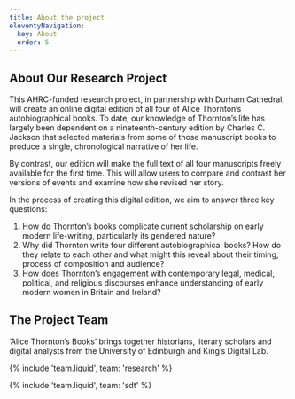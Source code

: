 ```yaml
---
title: About the project
eleventyNavigation:
  key: About
  order: 5
---
```


## About Our Research Project

This AHRC-funded research project, in partnership with Durham Cathedral, will create an online digital edition of all four of Alice Thornton’s autobiographical books. To date, our knowledge of Thornton’s life has largely been dependent on a nineteenth-century edition by Charles C. Jackson that selected materials from some of those manuscript books to produce a single, chronological narrative of her life.

By contrast, our edition will make the full text of all four manuscripts freely available for the first time. This will allow users to compare and contrast her versions of events and examine how she revised her story.

In the process of creating this digital edition, we aim to answer three key questions:

1. How do Thornton’s books complicate current scholarship on early modern life-writing, particularly its gendered nature?
2. Why did Thornton write four different autobiographical books? How do they relate to each other and what might this reveal about their timing, process of composition and audience?
3. How does Thornton’s engagement with contemporary legal, medical, political, and religious discourses enhance understanding of early modern women in Britain and Ireland?

## The Project Team

‘Alice Thornton’s Books’ brings together historians, literary scholars and digital analysts from the University of Edinburgh and King’s Digital Lab.

{% include 'team.liquid', team: 'research' %}

{% include 'team.liquid', team: 'sdt' %}
